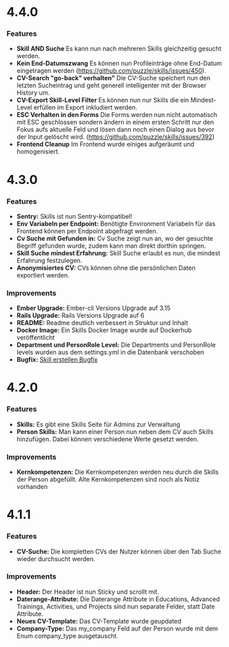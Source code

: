 # 4.4.0

### Features

- **Skill AND Suche** Es kann nun nach mehreren Skills gleichzeitig gesucht werden.
- **Kein End-Datumszwang** Es können nun Profileinträge ohne End-Datum eingetragen werden (https://github.com/puzzle/skills/issues/450).
- **CV-Search "go-back" verhalten"** Die CV-Suche speichert nun den letzten Sucheintrag und geht generell intelligenter mit der Browser History um.
- **CV-Export Skill-Level Filter** Es können nun nur Skills die ein Mindest-Level erfüllen im Export inkludiert werden.
- **ESC Verhalten in den Forms** Die Forms werden nun nicht automatisch mit ESC geschlossen sondern ändern in einem ersten Schritt nur den Fokus aufs aktuelle Feld und lösen dann noch einen Dialog aus bevor der Input gelöscht wird. (https://github.com/puzzle/skills/issues/392)
- **Frontend Cleanup** Im Frontend wurde einiges aufgeräumt und homogenisiert.

# 4.3.0

### Features

- **Sentry:** Skills ist nun Sentry-kompatibel!
- **Env Variabeln per Endpoint:** Benötigte Environment Variabeln für das Frontend können per Endpoint abgefragt werden.
- **Cv Suche mit Gefunden in:** Cv Suche zeigt nun an, wo der gesuchte Begriff gefunden wurde, zudem kann man direkt dorthin springen.
- **Skill Suche mindest Erfahrung:** Skill Suche erlaubt es nun, die mindest Erfahrung festzulegen.
- **Anonymisiertes CV:** CVs können ohne die persönlichen Daten exportiert werden.


### Improvements

- **Ember Upgrade:** Ember-cli Versions Upgrade auf 3.15
- **Rails Upgrade:** Rails Versions Upgrade auf 6
- **README:** Readme deutlich verbessert in Struktur und Inhalt
- **Docker Image:** Ein Skills Docker Image wurde auf Dockerhub veröffentlicht
- **Department und PersonRole Level:** Die Departments und PersonRole levels wurden aus dem settings.yml in die Datenbank verschoben
- **Bugfix:** [Skill erstellen Bugfix](https://github.com/puzzle/skills/issues/308)

# 4.2.0

### Features

- **Skills:** Es gibt eine Skills Seite für Admins zur Verwaltung
- **Person Skills:** Man kann einer Person nun neben dem CV auch Skills hinzufügen. Dabei können verschiedene Werte gesetzt werden.

### Improvements

- **Kernkompetenzen:** Die Kernkompetenzen werden neu durch die Skills der Person abgefüllt. Alte Kernkompetenzen sind noch als Notiz vorhanden

# 4.1.1

### Features

- **CV-Suche:** Die kompletten CVs der Nutzer können über den Tab Suche wieder durchsucht werden.

### Improvements

- **Header:** Der Header ist nun Sticky und scrollt mit.
- **Daterange-Attribute:** Die Daterange Attribute in Educations, Advanced Trainings, Activities, und Projects sind nun separate Felder, statt Date Attribute.
- **Neues CV-Template:** Das CV-Template wurde geupdated
- **Company-Type:** Das my_company Feld auf der Person wurde mit dem Enum company_type ausgetauscht.
